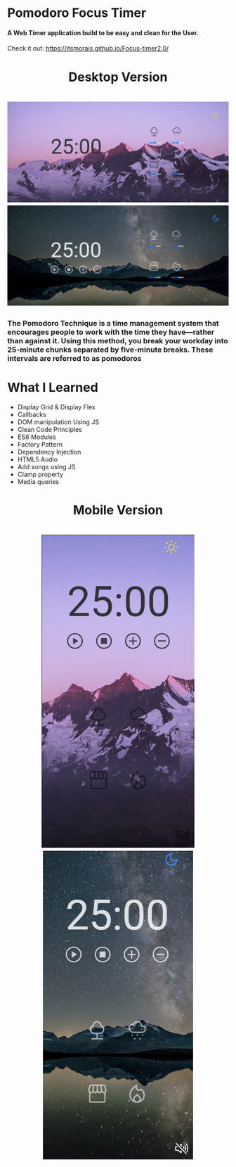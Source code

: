 ﻿# Pomodoro Focus Timer 
 #### A Web Timer application build to be easy and clean for the User.
 Check it out: https://itsmorais.github.io/Focus-timer2.0/
 
 <h1 align="center">Desktop Version</h1>
 <h1 align="center" display="flex">
  <img alt="Destop-light-version" title="#DESKTOP" src="./images/desktop1.png" />
   <img alt="Destop-dark-version" title="#DESKTOP" src="./images/desktop2.png" />
</h1>


### The Pomodoro Technique is a time management system that encourages people to work with the time they have—rather than against it. Using this method, you break your workday into 25-minute chunks separated by five-minute breaks. These intervals are referred to as pomodoros

# What I Learned
<!--ts-->
* Display Grid & Display Flex
* Callbacks
* DOM manipulation Using JS
* Clean Code Principles
* ES6 Modules
* Factory Pattern
* Dependency Injection
* HTML5 Audio
* Add songs using JS
* Clamp property
* Media queries

 <h1 align="center">Mobile Version</h1>
<h1 align="center "display="flex">
  <img alt="Destop-light-version" title="#DESKTOP" src="./images/mobile1.png" />
   <img alt="Destop-dark-version" title="#DESKTOP" src="./images/mobile2.png" />
</h1>
